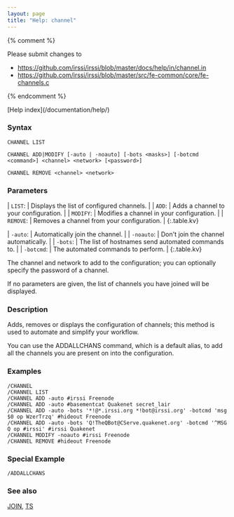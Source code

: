 ```yaml
---
layout: page
title: "Help: channel"
---
```


{% comment %}

Please submit changes to
- https://github.com/irssi/irssi/blob/master/docs/help/in/channel.in
- https://github.com/irssi/irssi/blob/master/src/fe-common/core/fe-channels.c


{% endcomment %}
<nav markdown="1">
[Help index](/documentation/help/)
</nav>

### Syntax ###

<div class="highlight irssisyntax"><pre style="\-\-cmdlen:11ch"><code><span class="synB">CHANNEL</span> <span class="synB">LIST</span></code></pre></div>


<div class="highlight irssisyntax"><pre style="\-\-cmdlen:10ch"><code><span class="synB">CHANNEL</span> <span class="synB">ADD</span>|<span class="synB">MODIFY</span> <span class="syn10">[<span class="syn">-auto</span> | <span class="syn">-noauto</span>]</span> <span class="syn10">[<span class="syn">-bots</span> <span class="syn09">&lt;masks></span>]</span> <span class="syn10">[<span class="syn">-botcmd</span> <span class="syn09">&lt;command></span>]</span> <span class="synB05">&lt;channel></span> <span class="synB05">&lt;network></span> <span class="syn10">[<span class="syn09">&lt;password></span>]</span></code></pre></div>


<div class="highlight irssisyntax"><pre style="\-\-cmdlen:14ch"><code><span class="synB">CHANNEL</span> <span class="synB">REMOVE</span> <span class="synB05">&lt;channel></span> <span class="synB05">&lt;network></span></code></pre></div>



### Parameters ###


| `LIST`: |        Displays the list of configured channels. |
| `ADD`: |         Adds a channel to your configuration. |
| `MODIFY`: |      Modifies a channel in your configuration. |
| `REMOVE`: |      Removes a channel from your configuration. |
{:.table.kv}


| `-auto`: |       Automatically join the channel. |
| `-noauto`: |     Don't join the channel automatically. |
| `-bots`: |       The list of hostnames send automated commands to. |
| `-botcmd`: |     The automated commands to perform. |
{:.table.kv}

The channel and network to add to the configuration; you can optionally
specify the password of a channel.

If no parameters are given, the list of channels you have joined will be
displayed.

### Description ###

Adds, removes or displays the configuration of channels; this method is
used to automate and simplify your workflow.

You can use the ADDALLCHANS command, which is a default alias, to add all
the channels you are present on into the configuration.

### Examples ###

    /CHANNEL
    /CHANNEL LIST
    /CHANNEL ADD -auto #irssi Freenode
    /CHANNEL ADD -auto #basementcat Quakenet secret_lair
    /CHANNEL ADD -auto -bots '*!@*.irssi.org *!bot@irssi.org' -botcmd 'msg $0 op WzerTrzq' #hideout Freenode
    /CHANNEL ADD -auto -bots 'Q!TheQBot@CServe.quakenet.org' -botcmd '^MSG Q op #irssi' #irssi Quakenet
    /CHANNEL MODIFY -noauto #irssi Freenode
    /CHANNEL REMOVE #hideout Freenode

### Special Example ###

    /ADDALLCHANS

### See also ###
[JOIN](/documentation/help/join/), [TS](/documentation/help/ts/)

